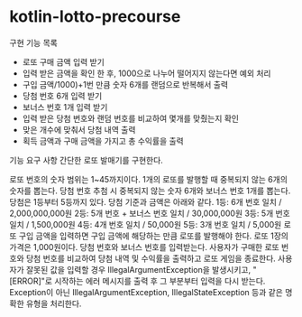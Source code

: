 # kotlin-lotto-precourse

구현 기능 목록
- 로또 구매 금액 입력 받기
- 입력 받은 금액을 확인 한 후, 1000으로 나누어 떨어지지 않는다면 예외 처리
- 구입 금액/1000)+1번 만큼 숫자 6개를 랜덤으로 반복해서 출력
- 당첨 번호 6개 입력 받기
- 보너스 번호 1개 입력 받기
- 입력 받은 당첨 번호와 랜덤 번호를 비교하여 몇개를 맞췄는지 확인
- 맞은 개수에 맞춰서 당첨 내역 출력
- 획득 금액과 구매 금액을 가지고 총 수익률을 출력







기능 요구 사항
간단한 로또 발매기를 구현한다.

로또 번호의 숫자 범위는 1~45까지이다.
1개의 로또를 발행할 때 중복되지 않는 6개의 숫자를 뽑는다.
당첨 번호 추첨 시 중복되지 않는 숫자 6개와 보너스 번호 1개를 뽑는다.
당첨은 1등부터 5등까지 있다. 당첨 기준과 금액은 아래와 같다.
1등: 6개 번호 일치 / 2,000,000,000원
2등: 5개 번호 + 보너스 번호 일치 / 30,000,000원
3등: 5개 번호 일치 / 1,500,000원
4등: 4개 번호 일치 / 50,000원
5등: 3개 번호 일치 / 5,000원
로또 구입 금액을 입력하면 구입 금액에 해당하는 만큼 로또를 발행해야 한다.
로또 1장의 가격은 1,000원이다.
당첨 번호와 보너스 번호를 입력받는다.
사용자가 구매한 로또 번호와 당첨 번호를 비교하여 당첨 내역 및 수익률을 출력하고 로또 게임을 종료한다.
사용자가 잘못된 값을 입력할 경우 IllegalArgumentException을 발생시키고, "[ERROR]"로 시작하는 에러 메시지를 출력 후 그 부분부터 입력을 다시 받는다.
Exception이 아닌 IllegalArgumentException, IllegalStateException 등과 같은 명확한 유형을 처리한다.